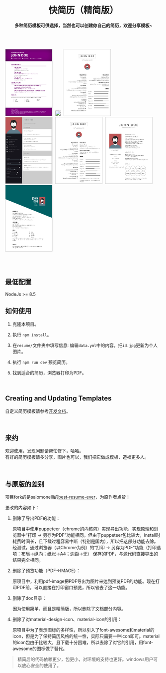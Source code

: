 <h1 align="center">
  <br>
  快简历（精简版）
  <br>
</h1>

<h4 align="center">
  多种简历模板可供选择，当然也可以创建你自己的简历，欢迎分享模板~
</h4>

<br>
<br>

<p align="left">
<img src="src/assets/preview/resume-purple.png" width="150" style="margin-right:5px; border: 1px solid #ccc;" />
<img src="src/assets/preview/resume-side-bar-rtl.png" width="150" style="margin-right:5px; border: 1px solid #ccc;" />
<img src="src/assets/preview/resume-left-right-rtl.png" width="150" style="margin-right:5px; border: 1px solid #ccc;" />
<img src="src/assets/preview/resume-material-dark.png" width="150" style="margin-right:5px; border: 1px solid #ccc;" />
<img src="src/assets/preview/resume-left-right.png" width="150" style="margin-right:5px; border: 1px solid #ccc;" />
<img src="src/assets/preview/resume-side-bar.png" width="150" style="margin-right:5px; border: 1px solid #ccc;" />
<img src="src/assets/preview/resume-oblique.png" width="150" style="margin-right:5px; border: 1px solid #ccc;" />
</p>

<br>
<br>

## 最低配置

NodeJs >= 8.5

## 如何使用

1. 克隆本项目。

2. 执行 `npm install`。

3. 在`resume/`文件夹中填写信息: 编辑`data.yml`中的内容，把`id.jpg`更新为个人图片。

4. 执行 `npm run dev` 预览简历。

5. 找到适合的简历，浏览器打印为PDF。

<br>


## Creating and Updating Templates

自定义简历模板请参考<a href="DEVELOPER.md">开发文档</a>。

<br>


## 来约
欢迎使用，发现问题请帮忙修下，哈哈。  
有好的简历模板请多分享，图片也可以，我们把它做成模板，造福更多人。
<br>


<br>

## 与原版的差别
项目fork的是salomonelli的<a href="https://salomonelli.github.io/best-resume-ever">best-resume-ever</a>，为原作者点赞！

更改的内容如下：
1. 删除了导出PDF的功能：

    原项目中使用puppeteer（chrome的内核包）实现导出功能，实现原理和浏览器中“打印 -> 另存为PDF”功能相同。但由于puppeteer包比较大，install时耗费时间长，且下载过程容易中断（特别是国内），所以把这部分功能去除。  
    经测试，通过浏览器（以Chrome为例）的“打印 -> 另存为PDF”功能（打印选项：布局->纵向；纸张->A4；边距->无） 保存的PDF，与源代码直接导出的结果完全相同。

2. 删除了预览功能（PDF->IMAGE）：

   原项目中，利用pdf-image把PDF导出为图片来达到预览PDF的功能。现在打印PDF前，可以直接在打印窗口预览，所以省去了这一功能。

3. 删除了doc目录：

   因为使用简单，而且是精简版，所以删除了文档部分内容。

4. 删除了对material-design-icon、material-icon的引用：

   原项目中为了表示图标的多样性，所以引入了font-awesome和material的icon，但是为了保持简历风格的统一性，实际只需要一种icon即可。material的icon包由于比较大，且下载十分困难，所以去除了对它的引用，用font-awesome的图标做了替代。


>精简后的代码依赖更少，包更小，对环境的支持也更好。windows用户可以放心安全的使用了。